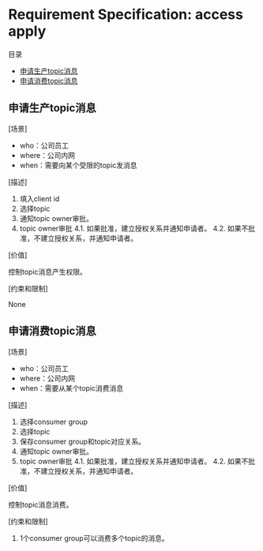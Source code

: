 # Requirement Specification: access apply

目录

- [申请生产topic消息](#%E7%94%B3%E8%AF%B7%E7%94%9F%E4%BA%A7topic%E6%B6%88%E6%81%AF)
- [申请消费topic消息](#%E7%94%B3%E8%AF%B7%E6%B6%88%E8%B4%B9topic%E6%B6%88%E6%81%AF)

## 申请生产topic消息

[场景]

- who：公司员工
- where：公司内网
- when：需要向某个受限的topic发消息

[描述]

1. 填入client id
2. 选择topic
3. 通知topic owner审批。
4. topic owner审批
   4.1. 如果批准，建立授权关系并通知申请者。
   4.2. 如果不批准，不建立授权关系，并通知申请者。

[价值]

控制topic消息产生权限。

[约束和限制]

None

## 申请消费topic消息

[场景]

- who：公司员工
- where：公司内网
- when：需要从某个topic消费消息

[描述]

1. 选择consumer group
2. 选择topic
3. 保存consumer group和topic对应关系。
4. 通知topic owner审批。
5. topic owner审批
   4.1. 如果批准，建立授权关系并通知申请者。
   4.2. 如果不批准，不建立授权关系，并通知申请者。

[价值]

控制topic消息消费。

[约束和限制]

1. 1个consumer group可以消费多个topic的消息。
